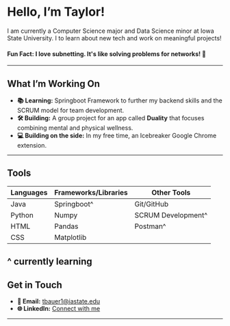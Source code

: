 # Hello, I’m Taylor!

I am currently a Computer Science major and Data Science minor at Iowa State University. I to learn about new tech and work on meaningful projects!

#### Fun Fact: I love subnetting. It's like solving problems for networks! 🧩

---

## What I’m Working On

- **📚 Learning:** Springboot Framework to further my backend skills and the SCRUM model for team development.
- **🛠️ Building:** A group project for an app called **Duality** that focuses combining mental and physical wellness.
- **💻 Building on the side:** In my free time, an Icebreaker Google Chrome extension.

---

## Tools

| **Languages**       | **Frameworks/Libraries**  | **Other Tools**       |
|---------------------|---------------------------|-----------------------|
| Java                | Springboot^               | Git/GitHub            |
| Python              | Numpy                     | SCRUM Development^    |
| HTML                | Pandas                    | Postman^              |
| CSS                 | Matplotlib                |                       |

^ currently learning
---

## Get in Touch

- **📧 Email:** [tbauer1@iastate.edu](mailto:tbauer1@iastate.edu)
- **🌐 LinkedIn:** [Connect with me](https://www.linkedin.com/in/taylor-b-9191182ab?utm_source=share&utm_campaign=share_via&utm_content=profile&utm_medium=ios_app)

---
